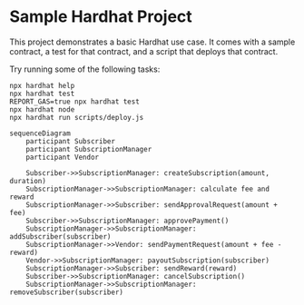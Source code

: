 # Sample Hardhat Project

This project demonstrates a basic Hardhat use case. It comes with a sample contract, a test for that contract, and a script that deploys that contract.

Try running some of the following tasks:

```shell
npx hardhat help
npx hardhat test
REPORT_GAS=true npx hardhat test
npx hardhat node
npx hardhat run scripts/deploy.js
```

```mermaid
sequenceDiagram
    participant Subscriber
    participant SubscriptionManager
    participant Vendor

    Subscriber->>SubscriptionManager: createSubscription(amount, duration)
    SubscriptionManager->>SubscriptionManager: calculate fee and reward
    SubscriptionManager->>Subscriber: sendApprovalRequest(amount + fee)
    Subscriber->>SubscriptionManager: approvePayment()
    SubscriptionManager->>SubscriptionManager: addSubscriber(subscriber)
    SubscriptionManager->>Vendor: sendPaymentRequest(amount + fee - reward)
    Vendor->>SubscriptionManager: payoutSubscription(subscriber)
    SubscriptionManager->>Subscriber: sendReward(reward)
    Subscriber->>SubscriptionManager: cancelSubscription()
    SubscriptionManager->>SubscriptionManager: removeSubscriber(subscriber)

```
